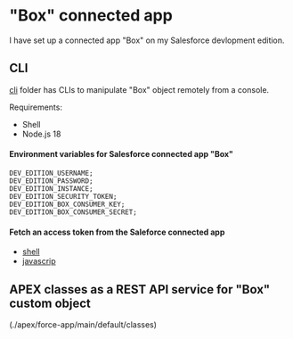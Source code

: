 # "Box" connected app

I have set up a connected app "Box" on my Salesforce devlopment edition.

## CLI

[cli](./cli) folder has CLIs to manipulate "Box" object remotely from a console.

Requirements:
- Shell
- Node.js 18

#### Environment variables for Salesforce connected app "Box"

```
DEV_EDITION_USERNAME;
DEV_EDITION_PASSWORD;
DEV_EDITION_INSTANCE;
DEV_EDITION_SECURITY_TOKEN;
DEV_EDITION_BOX_CONSUMER_KEY;
DEV_EDITION_BOX_CONSUMER_SECRET;
```

#### Fetch an access token from the Saleforce connected app

- [shell](./fetch_access_token.sh)
- [javascrip](./fetch_access_token.js)

## APEX classes as a REST API service for "Box" custom object

(./apex/force-app/main/default/classes)
